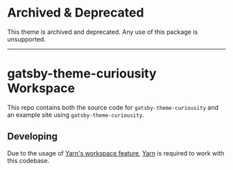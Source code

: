 # Archived & Deprecated

This theme is archived and deprecated. Any use of this package is unsupported.

---


# gatsby-theme-curiousity Workspace

This repo contains both the source code for `gatsby-theme-curiousity` and an example site using `gatsby-theme-curiousity`.

## Developing

Due to the usage of [Yarn's workspace feature](https://yarnpkg.com/en/docs/workspaces), [Yarn](https://yarnpkg.com/) is required to work with this codebase.
